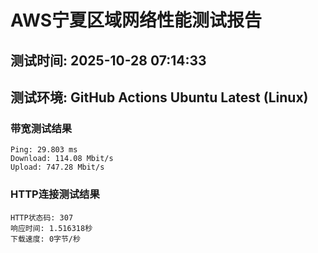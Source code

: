 # AWS宁夏区域网络性能测试报告
## 测试时间: 2025-10-28 07:14:33
## 测试环境: GitHub Actions Ubuntu Latest (Linux)

### 带宽测试结果
```
Ping: 29.803 ms
Download: 114.08 Mbit/s
Upload: 747.28 Mbit/s
```

### HTTP连接测试结果
```
HTTP状态码: 307
响应时间: 1.516318秒
下载速度: 0字节/秒
```

